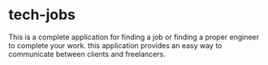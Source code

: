 # tech-jobs
This is a complete application for finding a job or finding a proper engineer to complete your work. this application provides an easy way to communicate between clients and freelancers.
